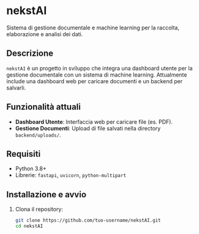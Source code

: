 # nekstAI
Sistema di gestione documentale e machine learning per la raccolta, elaborazione e analisi dei dati.

## Descrizione
`nekstAI` è un progetto in sviluppo che integra una dashboard utente per la gestione documentale con un sistema di machine learning. Attualmente include una dashboard web per caricare documenti e un backend per salvarli.

## Funzionalità attuali
- **Dashboard Utente**: Interfaccia web per caricare file (es. PDF).
- **Gestione Documenti**: Upload di file salvati nella directory `backend/uploads/`.

## Requisiti
- Python 3.8+
- Librerie: `fastapi`, `uvicorn`, `python-multipart`

## Installazione e avvio
1. Clona il repository:
   ```bash
   git clone https://github.com/tuo-username/nekstAI.git
   cd nekstAI
